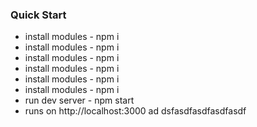 ### Quick Start ###
 
 
* install modules  - npm i
* install modules  - npm i
* install modules  - npm i
* install modules  - npm i
* install modules  - npm i
* install modules  - npm i
* run dev server  - npm start
* runs on http://localhost:3000
ad
dsfasdfasdfasdfasdf
